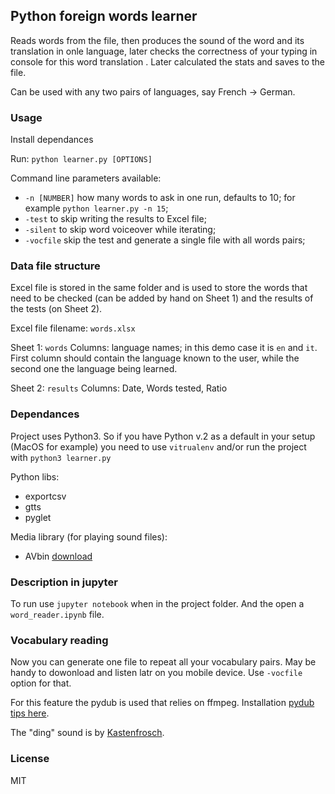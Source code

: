 
## Python foreign words learner

Reads words from the file, then produces the sound of the word and its translation in onle language, later checks the correctness of your typing in console for this word translation . Later calculated the stats and saves to the file.

Can be used with any two pairs of languages, say French -> German.

### Usage

Install dependances

Run: `python learner.py [OPTIONS]`

Command line parameters available:

 - `-n [NUMBER]` how many words to ask in one run, defaults to 10; for example `python learner.py -n 15`;
 - `-test` to skip writing the results to Excel file;
 - `-silent` to skip word voiceover while iterating;
 - `-vocfile` skip the test and generate a single file with all words pairs;

### Data file structure

Excel file is stored in the same folder and is used to store the words that need to be checked (can be added by hand on Sheet 1) and the results of the tests (on Sheet 2).

Excel file filename: `words.xlsx`

Sheet 1: `words`
Columns: language names; in this demo case it is `en` and `it`.
First column should contain the language known to the user, while the second one the language being learned.

Sheet 2: `results`
Columns: Date, Words tested, Ratio

### Dependances

Project uses Python3. So if you have Python v.2 as a default in your setup (MacOS for example) you need to use `vitrualenv` and/or run the project with `python3 learner.py`

Python libs:
 - exportcsv
 - gtts
 - pyglet

Media library (for playing sound files):
 - AVbin [download](https://avbin.github.io/AVbin/Download.html)

 ### Description in jupyter

 To run use `jupyter notebook` when in the project folder. And the open a `word_reader.ipynb` file.

 ### Vocabulary reading
 
 Now you can generate one file to repeat all your vocabulary pairs. May be handy to dowonload and listen latr on you mobile device. Use `-vocfile` option for that.

 For this feature the pydub is used that relies on ffmpeg. Installation [pydub tips here](https://github.com/jiaaro/pydub#installation).

 The "ding" sound is by [Kastenfrosch](https://www.freesound.org/people/Kastenfrosch/sounds/162464/).

 ### License

 MIT